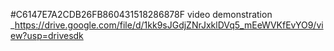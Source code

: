 #C6147E7A2CDB26FB860431518286878F
video demonstration _https://drive.google.com/file/d/1kk9sJGdjZNrJxklDVq5_mEeWVKfEvYO9/view?usp=drivesdk
